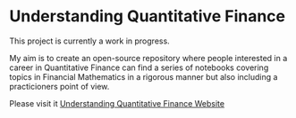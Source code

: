 # Understanding Quantitative Finance

This project is currently a work in progress.

My aim is to create an open-source repository where people interested in a career in Quantitative Finance can find a series of notebooks covering topics in Financial Mathematics in a rigorous manner but also including a practicioners point of view. 

Please visit it [Understanding Quantitative Finance Website](https://quantgirluk.github.io/Understanding-Quantitative-Finance/intro.html)

